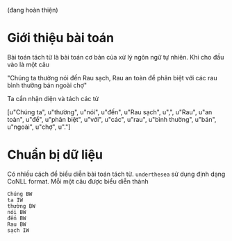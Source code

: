 (đang hoàn thiện)

# Giới thiệu bài toán 

Bài toán tách từ là bài toán cơ bản của xử lý ngôn ngữ tự nhiên. Khi cho đầu vào là một câu 

"Chúng ta thường nói đến Rau sạch, Rau an toàn để phân biệt với các rau bình thường bán ngoài chợ"

Ta cần nhận diện và tách các từ

[u"Chúng ta", u"thường", u"nói", u"đến", u"Rau sạch", u",", u"Rau", u"an toàn", u"để", u"phân biệt", u"với",
u"các", u"rau", u"bình thường", u"bán", u"ngoài", u"chợ", u"."]

# Chuẩn bị dữ liệu

Có nhiều cách để biểu diễn bài toán tách từ. `underthesea` sử dụng định dạng CoNLL format. Mỗi một câu được biểu diễn thành

```
Chúng BW
ta IW
thường BW
nói BW
đến BW
Rau BW
sạch IW
```

